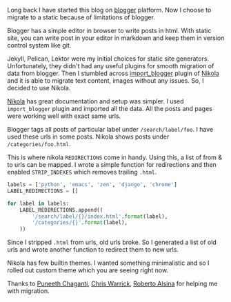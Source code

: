 <!--
.. title: Migrate From Blogger To Static Site (Nikola)
.. slug: migrate-from-blogger-to-static-site-nikola
.. date: 2016-08-07 11:32:15 UTC
.. tags: blogging
.. category: tech, blogging
.. link:
.. description:
.. type: text
-->

Long back I have started this blog on [blogger][] platform. Now I choose to migrate to a static because of limitations of blogger.

Blogger has a simple editor in browser to write posts in html. With static site, you can write post in your editor in markdown and keep them in version control system like git.

Jekyll, Pelican, Lektor were my initial choices for static site generators. Unfortunately, they didn't had any useful plugins for smooth migration of data from blogger. Then I stumbled across [import_blogger][] plugin of [Nikola][] and it is able to migrate text content, images without any issues. So, I decided to use Nikola.

[Nikola][] has great documentation and setup was simpler. I used `import_blogger` plugin and imported all the data. All the posts and pages were working well with exact same urls.

Blogger tags all posts of particular label under `/search/label/foo`. I have used these urls in some posts. Nikola shows posts under `/categories/foo.html`.

This is where nikola `REDIRECTIONS` come in handy. Using this, a list of from & to urls can be mapped. I wrote a simple function for redirections and then enabled `STRIP_INDEXES` which removes trailing `.html`.

```py
labels = ['python', 'emacs', 'zen', 'django', 'chrome']
LABEL_REDIRECTIONS = []

for label in labels:
    LABEL_REDIRECTIONS.append((
        '/search/label/{}/index.html'.format(label),
        '/categories/{}'.format(label),
    ))
```

Since I stripped `.html` from urls, old urls broke. So I generated a list of old urls and wrote another function to redirect them to new urls.

Nikola has few builtin themes. I wanted something minimalistic and so I rolled out custom theme which you are seeing right now.

Thanks to [Puneeth Chaganti][], [Chris Warrick][], [Roberto Alsina][] for helping me with migration.



[Blogger]: https://blogger.com
[import_blogger]: https://plugins.getnikola.com/#import_blogger
[nikola]: https://getnikola.com
[Puneeth Chaganti]: https://github.com/punchagan
[Chris Warrick]: https://github.com/Kwpolska
[Roberto Alsina]: https://github.com/ralsina
